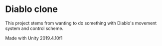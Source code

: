 # Diablo clone

This project stems from wanting to do something with Diablo's movement system and control scheme.

Made with Unity 2019.4.10f1
